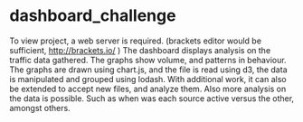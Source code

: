 # dashboard_challenge
To view project, a web server is required. (brackets editor would be sufficient, http://brackets.io/ )
The dashboard displays analysis on the traffic data gathered. The graphs show volume, and patterns in behaviour. 
The graphs are drawn using chart.js, and the file is read using d3, the data is manipulated and grouped using lodash.
With additional work, it can also be extended to accept new files, and analyze them. Also more analysis on the data is possible. Such as when was each source active versus the other, amongst others.
